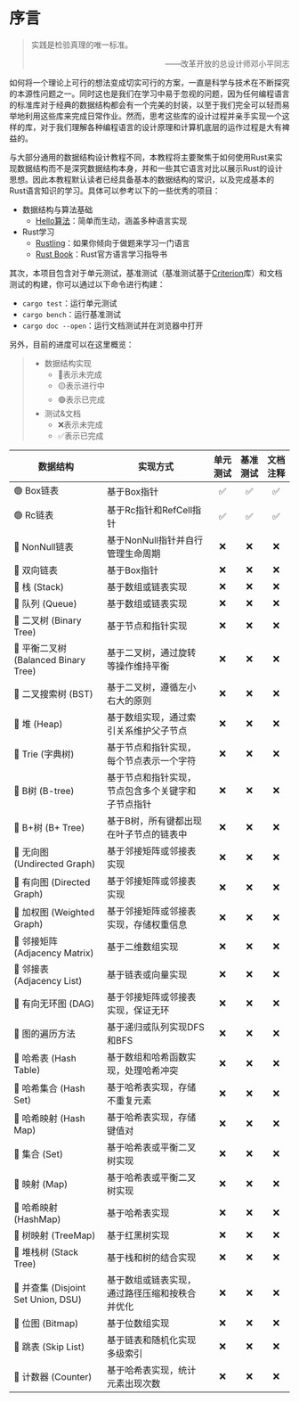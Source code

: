 # 序言

> 实践是检验真理的唯一标准。
>
> <p align=right>——改革开放的总设计师邓小平同志</p>

如何将一个理论上可行的想法变成切实可行的方案，一直是科学与技术在不断探究的本源性问题之一。同时这也是我们在学习中易于忽视的问题，因为任何编程语言的标准库对于经典的数据结构都会有一个完美的封装，以至于我们完全可以轻而易举地利用这些库来完成日常作业。然而，思考这些库的设计过程并亲手实现一个这样的库，对于我们理解各种编程语言的设计原理和计算机底层的运作过程是大有裨益的。

与大部分通用的数据结构设计教程不同，本教程将主要聚焦于如何使用Rust来实现数据结构而不是深究数据结构本身，并和一些其它语言对比以展示Rust的设计思想。因此本教程默认读者已经具备基本的数据结构的常识，以及完成基本的Rust语言知识的学习。具体可以参考以下的一些优秀的项目：

- 数据结构与算法基础
  - [Hello算法](https://www.hello-algo.com/)：简单而生动，涵盖多种语言实现
- Rust学习
  - [Rustling](https://rustlings.cool/)：如果你倾向于做题来学习一门语言
  - [Rust Book](https://doc.rust-lang.org/book/)：Rust官方语言学习指导书

其次，本项目包含对于单元测试，基准测试（基准测试基于[Criterion](https://bheisler.github.io/criterion.rs/book/index.html)库）和文档测试的构建，你可以通过以下命令进行构建：

- `cargo test`：运行单元测试
- `cargo bench`：运行基准测试
- `cargo doc --open`：运行文档测试并在浏览器中打开

另外，目前的进度可以在这里概览：

> - 数据结构实现
>   - 🔴表示未完成
>   - 🟡表示进行中
>   - 🟢表示已完成
> - 测试&文档
>   - ❌表示未完成
>   - ✅表示已完成

| 数据结构 | 实现方式 | 单元测试 | 基准测试 | 文档注释 |
| --- | --- | :---: | :---: | :---: |
| 🟢 Box链表 | 基于Box指针 | ✅ | ✅ | ✅ |
| 🟢 Rc链表 | 基于Rc指针和RefCell指针 | ✅ | ✅ | ✅ |
| 🔴 NonNull链表 | 基于NonNull指针并自行管理生命周期 | ❌ | ❌ | ❌ |
| 🔴 双向链表 | 基于Box指针 | ❌ | ❌ | ❌ |
| 🔴 栈 (Stack) | 基于数组或链表实现 | ❌ | ❌ | ❌ |
| 🔴 队列 (Queue) | 基于数组或链表实现 | ❌ | ❌ | ❌ |
| 🔴 二叉树 (Binary Tree) | 基于节点和指针实现 | ❌ | ❌ | ❌ |
| 🔴 平衡二叉树 (Balanced Binary Tree) | 基于二叉树，通过旋转等操作维持平衡 | ❌ | ❌ | ❌ |
| 🔴 二叉搜索树 (BST) | 基于二叉树，遵循左小右大的原则 | ❌ | ❌ | ❌ |
| 🔴 堆 (Heap) | 基于数组实现，通过索引关系维护父子节点 | ❌ | ❌ | ❌ |
| 🔴 Trie (字典树) | 基于节点和指针实现，每个节点表示一个字符 | ❌ | ❌ | ❌ |
| 🔴 B树 (B-tree) | 基于节点和指针实现，节点包含多个关键字和子节点指针 | ❌ | ❌ | ❌ |
| 🔴 B+树 (B+ Tree) | 基于B树，所有键都出现在叶子节点的链表中 | ❌ | ❌ | ❌ |
| 🔴 无向图 (Undirected Graph) | 基于邻接矩阵或邻接表实现 | ❌ | ❌ | ❌ |
| 🔴 有向图 (Directed Graph) | 基于邻接矩阵或邻接表实现 | ❌ | ❌ | ❌ |
| 🔴 加权图 (Weighted Graph) | 基于邻接矩阵或邻接表实现，存储权重信息 | ❌ | ❌ | ❌ |
| 🔴 邻接矩阵 (Adjacency Matrix) | 基于二维数组实现 | ❌ | ❌ | ❌ |
| 🔴 邻接表 (Adjacency List) | 基于链表或向量实现 | ❌ | ❌ | ❌ |
| 🔴 有向无环图 (DAG) | 基于邻接矩阵或邻接表实现，保证无环 | ❌ | ❌ | ❌ |
| 🔴 图的遍历方法 | 基于递归或队列实现DFS和BFS | ❌ | ❌ | ❌ |
| 🔴 哈希表 (Hash Table) | 基于数组和哈希函数实现，处理哈希冲突 | ❌ | ❌ | ❌ |
| 🔴 哈希集合 (Hash Set) | 基于哈希表实现，存储不重复元素 | ❌ | ❌ | ❌ |
| 🔴 哈希映射 (Hash Map) | 基于哈希表实现，存储键值对 | ❌ | ❌ | ❌ |
| 🔴 集合 (Set) | 基于哈希表或平衡二叉树实现 | ❌ | ❌ | ❌ |
| 🔴 映射 (Map) | 基于哈希表或平衡二叉树实现 | ❌ | ❌ | ❌ |
| 🔴 哈希映射 (HashMap) | 基于哈希表实现 | ❌ | ❌ | ❌ |
| 🔴 树映射 (TreeMap) | 基于红黑树实现 | ❌ | ❌ | ❌ |
| 🔴 堆栈树 (Stack Tree) | 基于栈和树的结合实现 | ❌ | ❌ | ❌ |
| 🔴 并查集 (Disjoint Set Union, DSU) | 基于数组或链表实现，通过路径压缩和按秩合并优化 | ❌ | ❌ | ❌ |
| 🔴 位图 (Bitmap) | 基于位数组实现 | ❌ | ❌ | ❌ |
| 🔴 跳表 (Skip List) | 基于链表和随机化实现多级索引 | ❌ | ❌ | ❌ |
| 🔴 计数器 (Counter) | 基于哈希表实现，统计元素出现次数 | ❌ | ❌ | ❌ |
